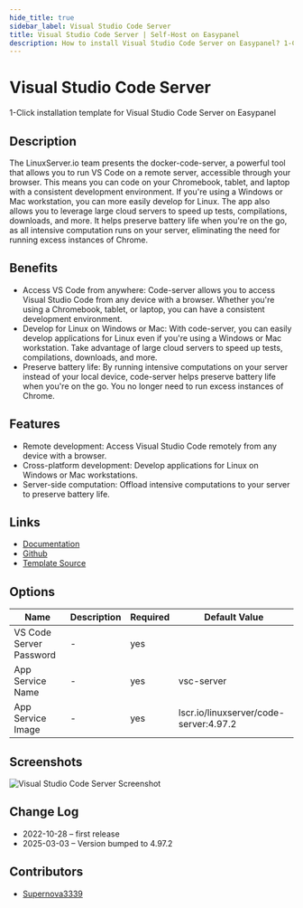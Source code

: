 ```yaml
---
hide_title: true
sidebar_label: Visual Studio Code Server
title: Visual Studio Code Server | Self-Host on Easypanel
description: How to install Visual Studio Code Server on Easypanel? 1-Click installation template for Visual Studio Code Server on Easypanel
---
```


<!-- generated -->

# Visual Studio Code Server

1-Click installation template for Visual Studio Code Server on Easypanel

## Description

The LinuxServer.io team presents the docker-code-server, a powerful tool that allows you to run VS Code on a remote server, accessible through your browser. This means you can code on your Chromebook, tablet, and laptop with a consistent development environment. If you&#39;re using a Windows or Mac workstation, you can more easily develop for Linux. The app also allows you to leverage large cloud servers to speed up tests, compilations, downloads, and more. It helps preserve battery life when you&#39;re on the go, as all intensive computation runs on your server, eliminating the need for running excess instances of Chrome.

## Benefits

- Access VS Code from anywhere: Code-server allows you to access Visual Studio Code from any device with a browser. Whether you're using a Chromebook, tablet, or laptop, you can have a consistent development environment.
- Develop for Linux on Windows or Mac: With code-server, you can easily develop applications for Linux even if you're using a Windows or Mac workstation. Take advantage of large cloud servers to speed up tests, compilations, downloads, and more.
- Preserve battery life: By running intensive computations on your server instead of your local device, code-server helps preserve battery life when you're on the go. You no longer need to run excess instances of Chrome.

## Features

- Remote development: Access Visual Studio Code remotely from any device with a browser.
- Cross-platform development: Develop applications for Linux on Windows or Mac workstations.
- Server-side computation: Offload intensive computations to your server to preserve battery life.

## Links

- [Documentation](https://github.com/linuxserver/docker-code-server/blob/master/README.md)
- [Github](https://github.com/linuxserver/docker-code-server)
- [Template Source](https://github.com/easypanel-io/templates/tree/main/templates/vscode-server)

## Options

Name | Description | Required | Default Value
-|-|-|-
VS Code Server Password | - | yes | 
App Service Name | - | yes | vsc-server
App Service Image | - | yes | lscr.io/linuxserver/code-server:4.97.2

## Screenshots

![Visual Studio Code Server Screenshot](./assets/screenshot.png)

## Change Log

- 2022-10-28 – first release
- 2025-03-03 – Version bumped to 4.97.2

## Contributors

- [Supernova3339](https://github.com/Supernova3339)
